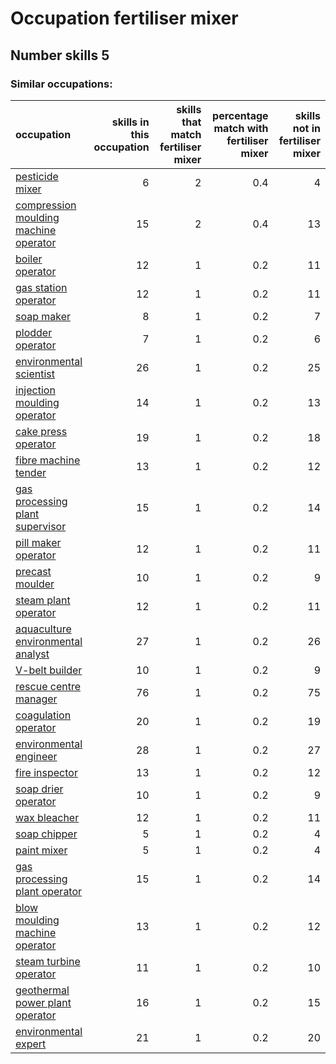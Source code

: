 # Occupation fertiliser mixer
## Number skills 5
### Similar occupations:
| occupation                                                                        |   skills in this occupation |   skills that match fertiliser mixer |   percentage match with fertiliser mixer |   skills not in fertiliser mixer |
|:----------------------------------------------------------------------------------|----------------------------:|-------------------------------------:|-----------------------------------------:|---------------------------------:|
| [pesticide mixer](pesticide_mixer.md)                                             |                           6 |                                    2 |                                      0.4 |                                4 |
| [compression moulding machine operator](compression_moulding_machine_operator.md) |                          15 |                                    2 |                                      0.4 |                               13 |
| [boiler operator](boiler_operator.md)                                             |                          12 |                                    1 |                                      0.2 |                               11 |
| [gas station operator](gas_station_operator.md)                                   |                          12 |                                    1 |                                      0.2 |                               11 |
| [soap maker](soap_maker.md)                                                       |                           8 |                                    1 |                                      0.2 |                                7 |
| [plodder operator](plodder_operator.md)                                           |                           7 |                                    1 |                                      0.2 |                                6 |
| [environmental scientist](environmental_scientist.md)                             |                          26 |                                    1 |                                      0.2 |                               25 |
| [injection moulding operator](injection_moulding_operator.md)                     |                          14 |                                    1 |                                      0.2 |                               13 |
| [cake press operator](cake_press_operator.md)                                     |                          19 |                                    1 |                                      0.2 |                               18 |
| [fibre machine tender](fibre_machine_tender.md)                                   |                          13 |                                    1 |                                      0.2 |                               12 |
| [gas processing plant supervisor](gas_processing_plant_supervisor.md)             |                          15 |                                    1 |                                      0.2 |                               14 |
| [pill maker operator](pill_maker_operator.md)                                     |                          12 |                                    1 |                                      0.2 |                               11 |
| [precast moulder](precast_moulder.md)                                             |                          10 |                                    1 |                                      0.2 |                                9 |
| [steam plant operator](steam_plant_operator.md)                                   |                          12 |                                    1 |                                      0.2 |                               11 |
| [aquaculture environmental analyst](aquaculture_environmental_analyst.md)         |                          27 |                                    1 |                                      0.2 |                               26 |
| [V-belt builder](V-belt_builder.md)                                               |                          10 |                                    1 |                                      0.2 |                                9 |
| [rescue centre manager](rescue_centre_manager.md)                                 |                          76 |                                    1 |                                      0.2 |                               75 |
| [coagulation operator](coagulation_operator.md)                                   |                          20 |                                    1 |                                      0.2 |                               19 |
| [environmental engineer](environmental_engineer.md)                               |                          28 |                                    1 |                                      0.2 |                               27 |
| [fire inspector](fire_inspector.md)                                               |                          13 |                                    1 |                                      0.2 |                               12 |
| [soap drier operator](soap_drier_operator.md)                                     |                          10 |                                    1 |                                      0.2 |                                9 |
| [wax bleacher](wax_bleacher.md)                                                   |                          12 |                                    1 |                                      0.2 |                               11 |
| [soap chipper](soap_chipper.md)                                                   |                           5 |                                    1 |                                      0.2 |                                4 |
| [paint mixer](paint_mixer.md)                                                     |                           5 |                                    1 |                                      0.2 |                                4 |
| [gas processing plant operator](gas_processing_plant_operator.md)                 |                          15 |                                    1 |                                      0.2 |                               14 |
| [blow moulding machine operator](blow_moulding_machine_operator.md)               |                          13 |                                    1 |                                      0.2 |                               12 |
| [steam turbine operator](steam_turbine_operator.md)                               |                          11 |                                    1 |                                      0.2 |                               10 |
| [geothermal power plant operator](geothermal_power_plant_operator.md)             |                          16 |                                    1 |                                      0.2 |                               15 |
| [environmental expert](environmental_expert.md)                                   |                          21 |                                    1 |                                      0.2 |                               20 |
